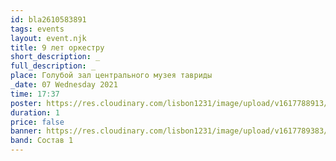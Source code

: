 ```yaml
---
id: bla2610583891
tags: events
layout: event.njk
title: 9 лет оркестру
short_description: _
full_description: _
place: Голубой зал центрального музея тавриды
_date: 07 Wednesday 2021
time: 17:37
poster: https://res.cloudinary.com/lisbon1231/image/upload/v1617788913/85ez9kwzLn0_mehrbj.jpg
duration: 1
price: false
banner: https://res.cloudinary.com/lisbon1231/image/upload/v1617789383/PkpiQD0DVXg_hjdkca.jpg
band: Состав 1
---
```

